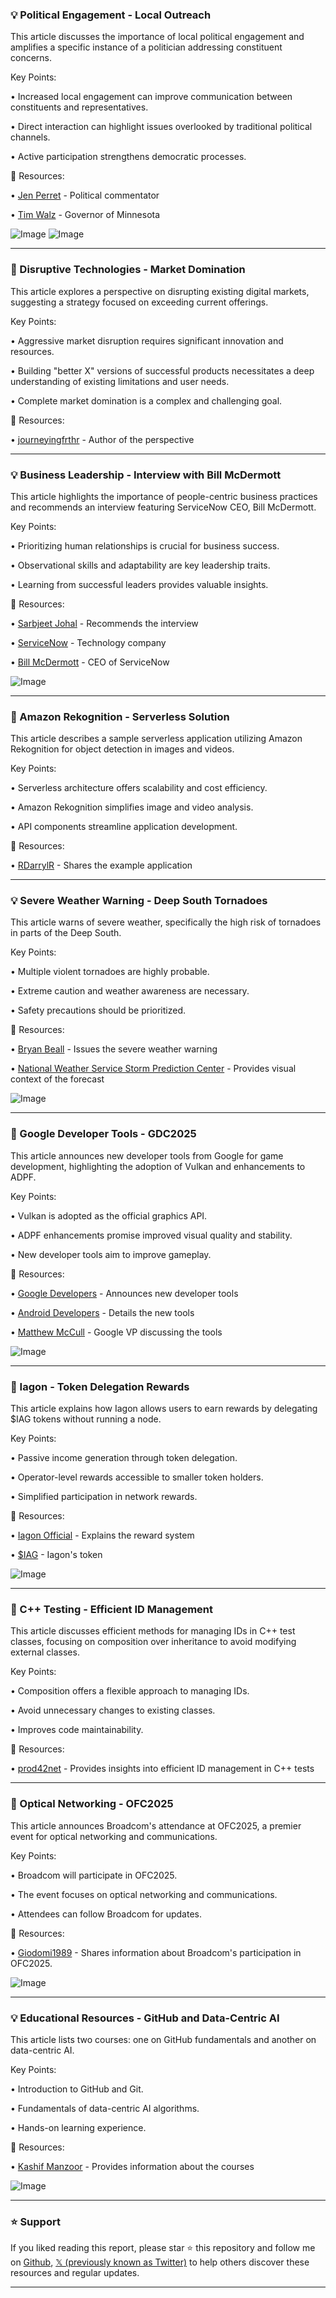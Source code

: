 ### 💡 Political Engagement - Local Outreach

This article discusses the importance of local political engagement and amplifies a specific instance of a politician addressing constituent concerns.

Key Points:

• Increased local engagement can improve communication between constituents and representatives.


• Direct interaction can highlight issues overlooked by traditional political channels.


• Active participation strengthens democratic processes.


🔗 Resources:

• [Jen Perret](https://x.com/jen_perret) - Political commentator


• [Tim Walz](https://x.com/Tim_Walz) - Governor of Minnesota


![Image](https://pbs.twimg.com/media/GmCNxp4WgAAxICA?format=jpg&name=small)
![Image](https://pbs.twimg.com/media/GmCNxp6WgAAs1jM?format=jpg&name=small)

---
### 🚀 Disruptive Technologies - Market Domination

This article explores a perspective on disrupting existing digital markets, suggesting a strategy focused on exceeding current offerings.

Key Points:

•  Aggressive market disruption requires significant innovation and resources.


•  Building "better X" versions of successful products necessitates a deep understanding of existing limitations and user needs.


•  Complete market domination is a complex and challenging goal.

🔗 Resources:

• [journeyingfrthr](https://x.com/journeyingfrthr) - Author of the perspective


---
### 💡 Business Leadership - Interview with Bill McDermott

This article highlights the importance of people-centric business practices and recommends an interview featuring ServiceNow CEO, Bill McDermott.

Key Points:

•  Prioritizing human relationships is crucial for business success.


•  Observational skills and adaptability are key leadership traits.


•  Learning from successful leaders provides valuable insights.


🔗 Resources:

• [Sarbjeet Johal](https://x.com/sarbjeetjohal) - Recommends the interview


• [ServiceNow](https://x.com/ServiceNow) -  Technology company


• [Bill McDermott](https://x.com/BillRMcDermott) - CEO of ServiceNow


![Image](https://pbs.twimg.com/amplify_video_thumb/1900713332862341120/img/ffN-G1zi_6e28Hvw.jpg)

---
### 🤖 Amazon Rekognition - Serverless Solution

This article describes a sample serverless application utilizing Amazon Rekognition for object detection in images and videos.


Key Points:

•  Serverless architecture offers scalability and cost efficiency.


•  Amazon Rekognition simplifies image and video analysis.


•  API components streamline application development.

🔗 Resources:

• [RDarrylR](https://x.com/RDarrylR) - Shares the example application


---
### 💡 Severe Weather Warning - Deep South Tornadoes

This article warns of severe weather, specifically the high risk of tornadoes in parts of the Deep South.

Key Points:

•  Multiple violent tornadoes are highly probable.


•  Extreme caution and weather awareness are necessary.


•  Safety precautions should be prioritized.

🔗 Resources:

• [Bryan Beall](https://x.com/bryanrbeal) - Issues the severe weather warning


• [National Weather Service Storm Prediction Center](https://x.com/NWSSPC/status/1900601244370030737/photo/1) - Provides visual context of the forecast


![Image](https://pbs.twimg.com/media/GmBKwpDXkAAnSOS?format=jpg&name=small)

---
### 🚀 Google Developer Tools - GDC2025

This article announces new developer tools from Google for game development, highlighting the adoption of Vulkan and enhancements to ADPF.

Key Points:

•  Vulkan is adopted as the official graphics API.


•  ADPF enhancements promise improved visual quality and stability.


•  New developer tools aim to improve gameplay.

🔗 Resources:

• [Google Developers](https://x.com/googledevs) - Announces new developer tools


• [Android Developers](https://x.com/AndroidDev) -  Details the new tools


• [Matthew McCull](https://x.com/matthewmccull) - Google VP discussing the tools


![Image](https://pbs.twimg.com/media/GmBzDE3WUAAOhzk?format=jpg&name=small)


---
### 🚀 Iagon - Token Delegation Rewards

This article explains how Iagon allows users to earn rewards by delegating $IAG tokens without running a node.

Key Points:

•  Passive income generation through token delegation.


•  Operator-level rewards accessible to smaller token holders.


•  Simplified participation in network rewards.


🔗 Resources:

• [Iagon Official](https://x.com/IagonOfficial) - Explains the reward system


• [$IAG](https://x.com/search?q=%24IAG&src=cashtag_click) - Iagon's token


![Image](https://pbs.twimg.com/ext_tw_video_thumb/1900677095808004097/pu/img/csz95FA4cQ9NhJPz.jpg)

---
### 🤖 C++ Testing - Efficient ID Management

This article discusses efficient methods for managing IDs in C++ test classes, focusing on composition over inheritance to avoid modifying external classes.

Key Points:

•  Composition offers a flexible approach to managing IDs.


•  Avoid unnecessary changes to existing classes.


•  Improves code maintainability.

🔗 Resources:

• [prod42net](https://x.com/prod42net) - Provides insights into efficient ID management in C++ tests


---
### 🚀 Optical Networking - OFC2025

This article announces Broadcom's attendance at OFC2025, a premier event for optical networking and communications.

Key Points:

•  Broadcom will participate in OFC2025.


•  The event focuses on optical networking and communications.


•  Attendees can follow Broadcom for updates.


🔗 Resources:

• [Giodomi1989](https://x.com/Giodomi1989) - Shares information about Broadcom's participation in OFC2025.


![Image](https://pbs.twimg.com/media/GmB5UJfXEAALgGO?format=png&name=small)

---
### 💡 Educational Resources - GitHub and Data-Centric AI

This article lists two courses: one on GitHub fundamentals and another on data-centric AI.

Key Points:

•  Introduction to GitHub and Git.


•  Fundamentals of data-centric AI algorithms.


•  Hands-on learning experience.


🔗 Resources:

• [Kashif Manzoor](https://x.com/kashifmanzoor) - Provides information about the courses


![Image](https://pbs.twimg.com/media/GmB4ugpXIAAtvTM?format=jpg&name=900x900)


---

### ⭐️ Support

If you liked reading this report, please star ⭐️ this repository and follow me on [Github](https://github.com/Drix10), [𝕏 (previously known as Twitter)](https://x.com/DRIX_10_) to help others discover these resources and regular updates.

---